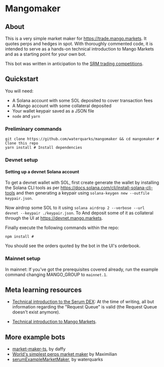 # Mangomaker

## About

This is a very simple market maker for https://trade.mango.markets. It quotes perps and hedges in spot. With thoroughly commented code, it is intended to serve as a hands-on technical introduction to Mango Markets and as a starting point for your own bot.

This bot was written in anticipation to the [SRM trading competitions](https://twitter.com/mangomarkets/status/1545076351509712896).

## Quickstart

You will need:
- A Solana account with some SOL deposited to cover transaction fees
- A Mango account with some collateral deposited
- Your wallet keypair saved as a JSON file
- `node` and `yarn`


### Preliminary commands
```shell
git clone https://github.com/waterquarks/mangomaker && cd mangomaker # Clone this repo
yarn install # Install dependencies
```

### Devnet setup

#### Setting up a devnet Solana account

To get a devnet wallet with SOL, first create generate the wallet by installing the Solana CLI tools as per https://docs.solana.com/cli/install-solana-cli-tools and then generating a keypair using `solana-keygen new --outfile keypair.json`.

 Now airdrop some SOL to it using `solana airdrop 2 --verbose --url devnet --keypair ./keypair.json`. To And deposit some of it as collateral through the UI at https://devnet.mango.markets.

Finally execute the following commands within the repo:

```shell
npm install # 
```

You should see the orders quoted by the bot in the UI's orderbook.

### Mainnet setup

In mainnet:
If you've got the prerequisites covered already, run the example command changing MANGO_GROUP to `mainnet.1`.


## Meta learning resources

- [Technical introduction to the Serum DEX](https://docs.google.com/document/d/1isGJES4jzQutI0GtQGuqtrBUqeHxl_xJNXdtOv4SdII):
At the time of writing, all but information regarding the "Request Queue" is valid (the Request Queue doesn't exist anymore).

- [Technical introduction to Mango Markets](https://www.notion.so/mango-markets/Technical-Intro-to-Mango-Markets-15a650e4799e41c8bfc043fbf079e6f9).

## More example bots

- [market-maker-ts](https://github.com/blockworks-foundation/market-maker-ts), by daffy
- [World's simplest perps market maker](https://github.com/blockworks-foundation/mango-client-v3/blob/main/src/scripts/benchmarkOrders.ts) by Maximilian
- [serumExampleMarketMaker](https://github.com/blockworks-foundation/mango-client-v3/blob/main/src/scripts/serumExampleMarketMaker.ts), by waterquarks